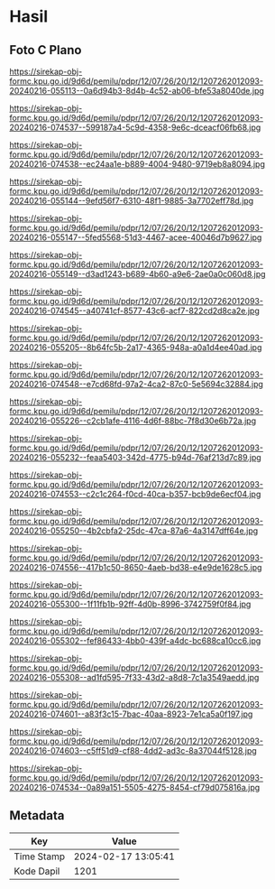 # Hasil

## Foto C Plano

https://sirekap-obj-formc.kpu.go.id/9d6d/pemilu/pdpr/12/07/26/20/12/1207262012093-20240216-055113--0a6d94b3-8d4b-4c52-ab06-bfe53a8040de.jpg

https://sirekap-obj-formc.kpu.go.id/9d6d/pemilu/pdpr/12/07/26/20/12/1207262012093-20240216-074537--599187a4-5c9d-4358-9e6c-dceacf06fb68.jpg

https://sirekap-obj-formc.kpu.go.id/9d6d/pemilu/pdpr/12/07/26/20/12/1207262012093-20240216-074538--ec24aa1e-b889-4004-9480-9719eb8a8094.jpg

https://sirekap-obj-formc.kpu.go.id/9d6d/pemilu/pdpr/12/07/26/20/12/1207262012093-20240216-055144--9efd56f7-6310-48f1-9885-3a7702eff78d.jpg

https://sirekap-obj-formc.kpu.go.id/9d6d/pemilu/pdpr/12/07/26/20/12/1207262012093-20240216-055147--5fed5568-51d3-4467-acee-40046d7b9627.jpg

https://sirekap-obj-formc.kpu.go.id/9d6d/pemilu/pdpr/12/07/26/20/12/1207262012093-20240216-055149--d3ad1243-b689-4b60-a9e6-2ae0a0c060d8.jpg

https://sirekap-obj-formc.kpu.go.id/9d6d/pemilu/pdpr/12/07/26/20/12/1207262012093-20240216-074545--a40741cf-8577-43c6-acf7-822cd2d8ca2e.jpg

https://sirekap-obj-formc.kpu.go.id/9d6d/pemilu/pdpr/12/07/26/20/12/1207262012093-20240216-055205--8b64fc5b-2a17-4365-948a-a0a1d4ee40ad.jpg

https://sirekap-obj-formc.kpu.go.id/9d6d/pemilu/pdpr/12/07/26/20/12/1207262012093-20240216-074548--e7cd68fd-97a2-4ca2-87c0-5e5694c32884.jpg

https://sirekap-obj-formc.kpu.go.id/9d6d/pemilu/pdpr/12/07/26/20/12/1207262012093-20240216-055226--c2cb1afe-4116-4d6f-88bc-7f8d30e6b72a.jpg

https://sirekap-obj-formc.kpu.go.id/9d6d/pemilu/pdpr/12/07/26/20/12/1207262012093-20240216-055232--feaa5403-342d-4775-b94d-76af213d7c89.jpg

https://sirekap-obj-formc.kpu.go.id/9d6d/pemilu/pdpr/12/07/26/20/12/1207262012093-20240216-074553--c2c1c264-f0cd-40ca-b357-bcb9de6ecf04.jpg

https://sirekap-obj-formc.kpu.go.id/9d6d/pemilu/pdpr/12/07/26/20/12/1207262012093-20240216-055250--4b2cbfa2-25dc-47ca-87a6-4a3147dff64e.jpg

https://sirekap-obj-formc.kpu.go.id/9d6d/pemilu/pdpr/12/07/26/20/12/1207262012093-20240216-074556--417b1c50-8650-4aeb-bd38-e4e9de1628c5.jpg

https://sirekap-obj-formc.kpu.go.id/9d6d/pemilu/pdpr/12/07/26/20/12/1207262012093-20240216-055300--1f11fb1b-92ff-4d0b-8996-3742759f0f84.jpg

https://sirekap-obj-formc.kpu.go.id/9d6d/pemilu/pdpr/12/07/26/20/12/1207262012093-20240216-055302--fef86433-4bb0-439f-a4dc-bc688ca10cc6.jpg

https://sirekap-obj-formc.kpu.go.id/9d6d/pemilu/pdpr/12/07/26/20/12/1207262012093-20240216-055308--ad1fd595-7f33-43d2-a8d8-7c1a3549aedd.jpg

https://sirekap-obj-formc.kpu.go.id/9d6d/pemilu/pdpr/12/07/26/20/12/1207262012093-20240216-074601--a83f3c15-7bac-40aa-8923-7e1ca5a0f197.jpg

https://sirekap-obj-formc.kpu.go.id/9d6d/pemilu/pdpr/12/07/26/20/12/1207262012093-20240216-074603--c5ff51d9-cf88-4dd2-ad3c-8a37044f5128.jpg

https://sirekap-obj-formc.kpu.go.id/9d6d/pemilu/pdpr/12/07/26/20/12/1207262012093-20240216-074534--0a89a151-5505-4275-8454-cf79d075816a.jpg


## Metadata

| Key        | Value               |
| ---------- | ------------------- |
| Time Stamp | 2024-02-17 13:05:41 |
| Kode Dapil | 1201                |



